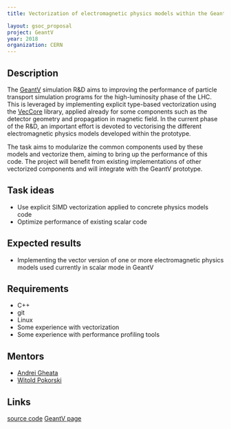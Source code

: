 ```yaml
---
title: Vectorization of electromagnetic physics models within the GeantV simulation vector prototype

layout: gsoc_proposal
project: GeantV
year: 2018
organization: CERN
---
```


## Description

The [GeantV](http://geant.web.cern.ch) simulation R&D aims to improving the performance of particle transport simulation programs for the high-luminosity phase of the LHC. This is leveraged by implementing explicit type-based vectorization using the [VecCore](https://github.com/root-project/veccore) library, applied already for some components such as the detector geometry and propagation in magnetic field. In the current phase of the R&D, an important effort is devoted to vectorising the different electromagnetic physics models developed within the prototype.

The task aims to modularize the common components used by these models and vectorize them, aiming to bring up the performance of this code. The project will benefit from existing implementations of other vectorized components and will integrate with the GeantV prototype.

## Task ideas

* Use explicit SIMD vectorization applied to concrete physics models code
* Optimize performance of existing scalar code

## Expected results

* Implementing the vector version of one or more electromagnetic physics models used currently in scalar mode in GeantV

## Requirements

* C++
* git
* Linux
* Some experience with vectorization
* Some experience with performance profiling tools

## Mentors

* [Andrei Gheata](mailto:andrei.gheata@cern.ch)
* [Witold Pokorski](mailto:witold.pokorski@cern.ch)

## Links

[source code](https://gitlab.cern.ch/GeantV/geant.git)
[GeantV page](http://geant.web.cern.ch/) 
